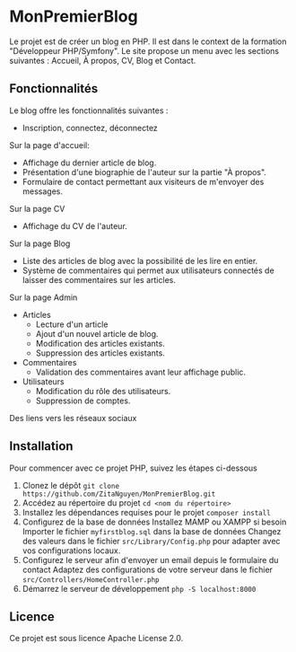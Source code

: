 # MonPremierBlog

Le projet est de créer un blog en PHP. Il est dans le context de la formation "Développeur PHP/Symfony".
Le site propose un menu avec les sections suivantes : Accueil, À propos, CV, Blog et Contact.

## Fonctionnalités

Le blog offre les fonctionnalités suivantes :

- Inscription, connectez, déconnectez

Sur la page d'accueil:
- Affichage du dernier article de blog.
- Présentation d'une biographie de l'auteur sur la partie "À propos".
- Formulaire de contact permettant aux visiteurs de m'envoyer des messages.

Sur la page CV
- Affichage du CV de l'auteur.

Sur la page Blog
- Liste des articles de blog avec la possibilité de les lire en entier.
- Système de commentaires qui permet aux utilisateurs connectés de laisser des commentaires sur les articles.

Sur la page Admin
- Articles
  - Lecture d'un article
  - Ajout d'un nouvel article de blog.
  - Modification des articles existants.
  - Suppression des articles existants.
- Commentaires
  - Validation des commentaires avant leur affichage public.
- Utilisateurs
  - Modification du rôle des utilisateurs.
  - Suppression de comptes.

Des liens vers les réseaux sociaux

## Installation
Pour commencer avec ce projet PHP, suivez les étapes ci-dessous
1. Clonez le dépôt
   `git clone https://github.com/ZitaNguyen/MonPremierBlog.git`
2. Accédez au répertoire du projet
   `cd <nom du répertoire>`
3. Installez les dépendances requises pour le projet
   `composer install`
4. Configurez de la base de données
   Installez MAMP ou XAMPP si besoin
   Importer le fichier `myfirstblog.sql` dans la base de données
   Changez des valeurs dans le fichier `src/Library/Config.php` pour adapter avec vos configurations locaux.
5. Configurez le serveur afin d'envoyer un email depuis le formulaire du contact
   Adaptez des configurations de votre serveur dans le fichier `src/Controllers/HomeController.php`
6. Démarrez le serveur de développement
   `php -S localhost:8000`

## Licence

Ce projet est sous licence Apache License 2.0.
